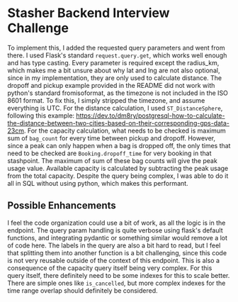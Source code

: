 # Stasher Backend Interview Challenge

To implement this, I added the requested query parameters and went from there. I used Flask's standard `request.query.get`, which works well enough and has type casting. Every parameter is required except the radius_km, which makes me a bit unsure about why lat and lng are not also optional, since in my implementation, they are only used to calculate distance. The dropoff and pickup example provided in the README did not work with python's standard fromisoformat, as the timezone is not included in the ISO 8601 format. To fix this, I simply stripped the timezone, and assume everything is UTC.
For the distance calculation, I used `ST_DistanceSphere`, following this example: https://dev.to/dm8ry/postgresql-how-to-calculate-the-distance-between-two-cities-based-on-their-corresponding-gps-data-23cm.
For the capacity calculation, what needs to be checked is maximum sum of `bag_count` for every time between pickup and dropoff. However, since a peak can only happen when a bag is dropped off, the only times that need to be checked are `Booking.dropoff_time` for very booking in that stashpoint. The maximum of sum of these bag counts will give the peak usage value. Available capacity is calculated by subtracting the peak usage from the total capacity. Despite the query being complex, I was able to do it all in SQL without using python, which makes this performant.

## Possible Enhancements

I feel the code organization could use a bit of work, as all the logic is in the endpoint. The query param handling is quite verbose using flask's default functions, and integrating pydantic or something similar would remove a lot of code here. The labels in the query are also a bit hard to read, but I feel that splitting them into another function is a bit challenging, since this code is not very reusable outside of the context of this endpoint. This is also a consequence of the capacity query itself being very complex. For this query itself, there definitely need to be some indexes for this to scale better. There are simple ones like `is_cancelled`, but more complex indexes for the time range overlap should definitely be considered.
